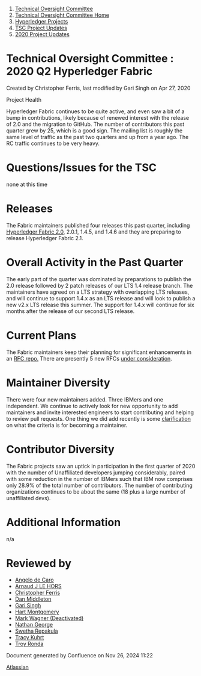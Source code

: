 1. [Technical Oversight Committee](index.html)
2. [Technical Oversight Committee Home](Technical-Oversight-Committee-Home_21430274.html)
3. [Hyperledger Projects](Hyperledger-Projects_21447704.html)
4. [TSC Project Updates](TSC-Project-Updates_21430854.html)
5. [2020 Project Updates](2020-Project-Updates_21450093.html)

# Technical Oversight Committee : 2020 Q2 Hyperledger Fabric

Created by Christopher Ferris, last modified by Gari Singh on Apr 27, 2020

Project Health

Hyperledger Fabric continues to be quite active, and even saw a bit of a bump in contributions, likely because of renewed interest with the release of 2.0 and the migration to GitHub. The number of contributors this past quarter grew by 25, which is a good sign. The mailing list is roughly the same level of traffic as the past two quarters and up from a year ago. The RC traffic continues to be very heavy.

# Questions/Issues for the TSC

none at this time

# Releases

The Fabric maintainers published four releases this past quarter, including [Hyperledger Fabric 2.0](https://github.com/hyperledger/fabric/releases/tag/v2.0.0), 2.0.1, 1.4.5, and 1.4.6 and they are preparing to release Hyperledger Fabric 2.1.

# Overall Activity in the Past Quarter

The early part of the quarter was dominated by preparations to publish the 2.0 release followed by 2 patch releases of our LTS 1.4 release branch. The maintainers have agreed on a LTS strategy with overlapping LTS releases, and will continue to support 1.4.x as an LTS release and will look to publish a new v2.x LTS release this summer. The support for 1.4.x will continue for six months after the release of our second LTS release.

# Current Plans

The Fabric maintainers keep their planning for significant enhancements in an [RFC repo.](https://hyperledger.github.io/fabric-rfcs/rfcs.html) There are presently 5 new RFCs [under consideration](https://github.com/hyperledger/fabric-rfcs/pulls).

# Maintainer Diversity

There were four new maintainers added. Three IBMers and one independent. We continue to actively look for new opportunity to add maintainers and invite interested engineers to start contributing and helping to review pull requests. One thing we did add recently is some [clarification](https://hyperledger-fabric.readthedocs.io/en/latest/CONTRIBUTING.html#becoming-a-maintainer) on what the criteria is for becoming a maintainer.

# Contributor Diversity

The Fabric projects saw an uptick in participation in the first quarter of 2020 with the number of Unaffiliated developers jumping considerably, paired with some reduction in the number of IBMers such that IBM now comprises only 28.9% of the total number of contributors. The number of contributing organizations continues to be about the same (18 plus a large number of unaffiliated devs).

# Additional Information

n/a

# Reviewed by

- [Angelo de Caro](https://lf-hyperledger.atlassian.net/wiki/people/70121:d6b0f0e4-825f-4f16-88e1-4d14e95f2f10?ref=confluence)
- [Arnaud J LE HORS](https://lf-hyperledger.atlassian.net/wiki/people/70121:0e75e3b8-500a-4067-9f7e-ed46e91bcb9d?ref=confluence)
- [Christopher Ferris](https://lf-hyperledger.atlassian.net/wiki/people/5abb903a8724022aa9070581?ref=confluence)
- [Dan Middleton](https://lf-hyperledger.atlassian.net/wiki/people/712020:2979764a-3998-4ef1-8810-60b799067924?ref=confluence)
- [Gari Singh](https://lf-hyperledger.atlassian.net/wiki/people/557058:51429e31-90f4-4684-b7cd-9a4fe15ff188?ref=confluence)
- [Hart Montgomery](https://lf-hyperledger.atlassian.net/wiki/people/712020:86f447c0-86dc-43b3-ac03-6a31923bbb84?ref=confluence)
- [Mark Wagner (Deactivated)](https://lf-hyperledger.atlassian.net/wiki/people/70121:81b88945-c9ef-40fe-9224-207bdb280922?ref=confluence)
- [Nathan George](https://lf-hyperledger.atlassian.net/wiki/people/712020:3e7556ab-cdb8-47f5-8b68-12a3378021fd?ref=confluence)
- [Swetha Repakula](https://lf-hyperledger.atlassian.net/wiki/people/712020:503b5691-8e92-4d2d-83d3-e9e74d296436?ref=confluence)
- [Tracy Kuhrt](https://lf-hyperledger.atlassian.net/wiki/people/712020:eb6ae9c3-aa8e-40ba-9dab-a6969b1ac52e?ref=confluence)
- [Troy Ronda](https://lf-hyperledger.atlassian.net/wiki/people/557058:c854f35a-2b58-4be3-9003-ca2a67495580?ref=confluence)

Document generated by Confluence on Nov 26, 2024 11:22

[Atlassian](http://www.atlassian.com/)
